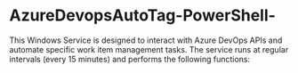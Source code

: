 # AzureDevopsAutoTag-PowerShell-
This Windows Service is designed to interact with Azure DevOps APIs and automate specific work item management tasks. The service runs at regular intervals (every 15 minutes) and performs the following functions:
